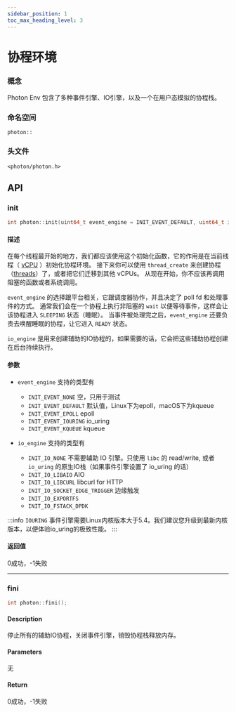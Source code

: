 ```yaml
---
sidebar_position: 1
toc_max_heading_level: 3
---
```


# 协程环境

### 概念

Photon Env 包含了多种事件引擎、IO引擎，以及一个在用户态模拟的协程栈。

### 命名空间

`photon::`

### 头文件

`<photon/photon.h>`

## API

### init

```cpp
int photon::init(uint64_t event_engine = INIT_EVENT_DEFAULT, uint64_t io_engine = INIT_IO_DEFAULT);
```

#### 描述

在每个线程最开始的地方，我们都应该使用这个初始化函数，它的作用是在当前线程（ [vCPU](vcpu-and-multicore) ）初始化协程环境。
接下来你可以使用 `thread_create` 来创建协程（[threads](thread)）了，或者把它们迁移到其他 vCPUs。
从现在开始，你不应该再调用阻塞的函数或者系统调用。

`event_engine` 的选择跟平台相关，它跟调度器协作，并且决定了 poll fd 和处理事件的方式。
通常我们会在一个协程上执行非阻塞的 `wait` 以便等待事件，这样会让该协程进入 `SLEEPING` 状态（睡眠）。
当事件被处理完之后，`event_engine` 还要负责去唤醒睡眠的协程，让它进入 `READY` 状态。

`io_engine` 是用来创建辅助的IO协程的，如果需要的话，它会把这些辅助协程创建在后台持续执行。

#### 参数

- `event_engine` 支持的类型有
	
	- `INIT_EVENT_NONE` 空，只用于测试
	- `INIT_EVENT_DEFAULT` 默认值，Linux下为epoll，macOS下为kqueue
	- `INIT_EVENT_EPOLL` epoll
	- `INIT_EVENT_IOURING` io_uring
	- `INIT_EVENT_KQUEUE` kqueue


- `io_engine` 支持的类型有

	- `INIT_IO_NONE` 不需要辅助 IO 引擎。只使用 `libc` 的 read/write, 或者 `io_uring` 的原生IO栈（如果事件引擎设置了 io_uring 的话）
	- `INIT_IO_LIBAIO` AIO
	- `INIT_IO_LIBCURL` libcurl for HTTP
	- `INIT_IO_SOCKET_EDGE_TRIGGER` 边缘触发
	- `INIT_IO_EXPORTFS`
	- `INIT_IO_FSTACK_DPDK` 

:::info
`IOURING` 事件引擎需要Linux内核版本大于5.4。我们建议您升级到最新内核版本，以便体验io_uring的极致性能。
:::

#### 返回值

0成功，-1失败

----

### fini

```cpp
int photon::fini();
```

#### Description

停止所有的辅助IO协程，关闭事件引擎，销毁协程栈释放内存。

#### Parameters

无

#### Return

0成功，-1失败